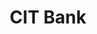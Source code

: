 ---
layout: project
bodyClass: project
title: "CIT Bank"
headline: "An award-winning online bank full of fun, color, and financial expertise."
orderId: 004
builtIn: "Summer 2014"
agency:
 - Erwin Penland
 - "http://www.erwinpenland.com/"
technologies:
  - HTML
  - SCSS
  - Javascript / jQuery
  - Middleman
screenshots: true
logo: true
---